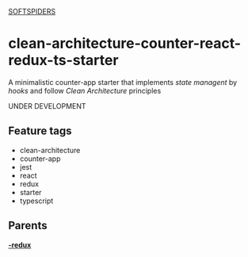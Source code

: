 [SOFTSPIDERS](https://github.com/softspiders/softspiders)

# clean-architecture-counter-react-redux-ts-starter

A minimalistic counter-app starter that implements *state managent* by *hooks* and follow *Clean Architecture* principles

UNDER DEVELOPMENT

## Feature tags
- clean-architecture
- counter-app
- jest
- react
- redux
- starter
- typescript

## Parents

[**-redux**](https://github.com/softspiders/clean-architecture-counter-starters/tree/clean-architecture-counter-react)
